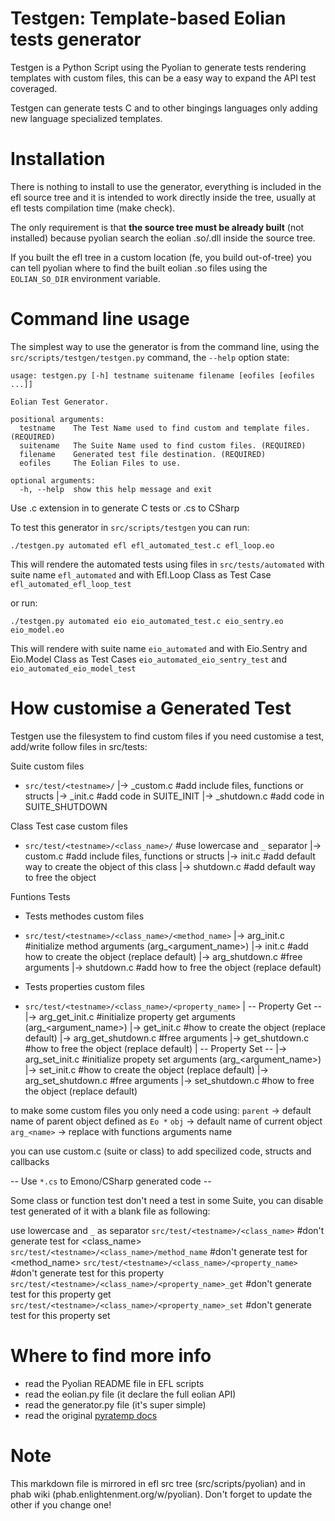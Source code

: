 
Testgen: Template-based Eolian tests generator
===============================================================================

Testgen is a Python Script using the Pyolian to generate tests rendering
templates with custom files, this can be a easy way to expand the
API test coveraged.

Testgen can generate tests C and to other bingings languages only
adding new language specialized templates.

Installation
============

There is nothing to install to use the generator, everything is included in
the efl source tree and it is intended to work directly inside the tree,
usually at efl tests compilation time (make check).

The only requirement is that **the source tree must be already built** (not
installed) because pyolian search the eolian .so/.dll inside the source tree.

If you built the efl tree in a custom location (fe, you build out-of-tree) you
can tell pyolian where to find the built eolian .so files using the
`EOLIAN_SO_DIR` environment variable.


Command line usage
==================

The simplest way to use the generator is from the command line, using the
`src/scripts/testgen/testgen.py` command, the `--help` option state:

```
usage: testgen.py [-h] testname suitename filename [eofiles [eofiles ...]]

Eolian Test Generator.

positional arguments:
  testname    The Test Name used to find custom and template files. (REQUIRED)
  suitename   The Suite Name used to find custom files. (REQUIRED)
  filename    Generated test file destination. (REQUIRED)
  eofiles     The Eolian Files to use.

optional arguments:
  -h, --help  show this help message and exit
```
Use .c extension in <filename> to generate C tests or .cs to CSharp

To test this generator in `src/scripts/testgen` you can run:
```
./testgen.py automated efl efl_automated_test.c efl_loop.eo
```
This will rendere the automated tests using files in `src/tests/automated` with
suite name `efl_automated` and with Efl.Loop Class as Test Case 
`efl_automated_efl_loop_test`

or run:
```
./testgen.py automated eio eio_automated_test.c eio_sentry.eo eio_model.eo
```
This will rendere with suite name `eio_automated` and with Eio.Sentry and
Eio.Model Class as Test Cases `eio_automated_eio_sentry_test` and
`eio_automated_eio_model_test`


How customise a Generated Test
==============================

Testgen use the filesystem to find custom files if you need customise a test,
add/write follow files in src/tests:

 Suite custom files
 * `src/test/<testname>/`
     |-> <suitename>_custom.c   #add include files, functions or structs
     |-> <suitename>_init.c     #add code in SUITE_INIT 
     |-> <suitename>_shutdown.c #add code in SUITE_SHUTDOWN

 Class Test case custom files
 * `src/test/<testname>/<class_name>/`  #use lowercase and `_` separator
     |-> custom.c       #add include files, functions or structs
     |-> init.c         #add default way to create the object of this class
     |-> shutdown.c     #add default way to free the object

Funtions Tests
- Tests methodes custom files
 * `src/test/<testname>/<class_name>/<method_name>`
     |-> arg_init.c     #initialize method arguments (arg_<argument_name>)
     |-> init.c         #add how to create the object (replace default)
     |-> arg_shutdown.c #free arguments
     |-> shutdown.c     #add how to free the object (replace default)

- Tests properties custom files
 * `src/test/<testname>/<class_name>/<property_name>`
     |   -- Property Get --
     |-> arg_get_init.c     #initialize property get arguments (arg_<argument_name>)
     |-> get_init.c         #how to create the object (replace default)
     |-> arg_get_shutdown.c #free arguments
     |-> get_shutdown.c     #how to free the object (replace default)
     |   -- Property Set --
     |-> arg_set_init.c     #initialize propety set arguments (arg_<argument_name>)
     |-> set_init.c         #how to create the object (replace default)
     |-> arg_set_shutdown.c #free arguments
     |-> set_shutdown.c     #how to free the object (replace default)

to make some custom files you only need a code using:
 `parent`     -> default name of parent object defined as `Eo *`
 `obj`        -> default name of current object
 `arg_<name>` -> replace <name> with functions arguments name 

you can use custom.c (suite or class) to add specilized code, structs and callbacks

-- Use `*.cs` to Emono/CSharp generated code --

Some class or function test don't need a test in some Suite, you can disable test generated
of it with a blank file as following:

use lowercase and `_` as separator
`src/test/<testname>/<class_name>`  #don't generate test for <class_name>
`src/test/<testname>/<class_name>/method_name` #don't generate test for <method_name>
`src/test/<testname>/<class_name>/<property_name>` #don't generate test for this property
`src/test/<testname>/<class_name>/<property_name>_get` #don't generate test for this property get
`src/test/<testname>/<class_name>/<property_name>_set` #don't generate test for this property set


Where to find more info
=======================

 * read the Pyolian README file in EFL scripts
 * read the eolian.py file (it declare the full eolian API)
 * read the generator.py file (it's super simple)
 * read the original [pyratemp docs](https://www.simple-is-better.org/template/pyratemp.html)


Note
====

This markdown file is mirrored in efl src tree (src/scripts/pyolian) and in
phab wiki (phab.enlightenment.org/w/pyolian). Don't forget to update the other
if you change one!
